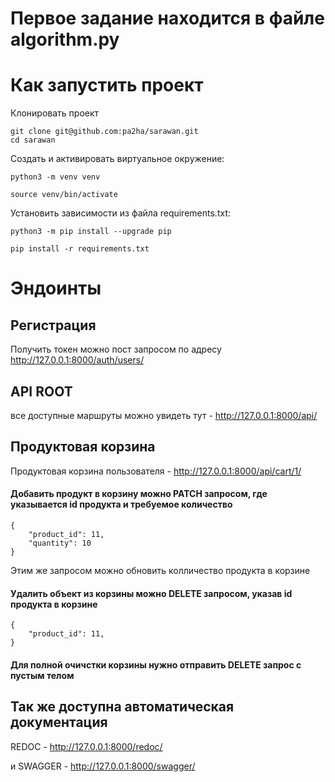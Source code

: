 # Первое задание находится в файле algorithm.py

# Как запустить проект
Клонировать проект
```
git clone git@github.com:pa2ha/sarawan.git
cd sarawan
```
Cоздать и активировать виртуальное окружение:

```
python3 -m venv venv
```

```
source venv/bin/activate
```

Установить зависимости из файла requirements.txt:

```
python3 -m pip install --upgrade pip
```

```
pip install -r requirements.txt
```
# Эндоинты
## Регистрация
Получить токен можно пост запросом по адресу http://127.0.0.1:8000/auth/users/
## API ROOT
все доступные маршруты можно увидеть тут - http://127.0.0.1:8000/api/
## Продуктовая корзина
Продуктовая корзина пользователя - http://127.0.0.1:8000/api/cart/1/
#### Добавить продукт в корзину можно PATCH запросом, где указывается id продукта и требуемое количество

```
{
    "product_id": 11,
    "quantity": 10
}
```
Этим же запросом можно обновить колличество продукта в корзине

#### Удалить объект из корзины можно DELETE запросом, указав id продукта в корзине 

```
{
    "product_id": 11,
}
```
#### Для полной очичстки корзины нужно отправить DELETE запрос с пустым телом

## Так же доступна автоматическая документация
REDOC - http://127.0.0.1:8000/redoc/


и SWAGGER - http://127.0.0.1:8000/swagger/
